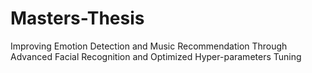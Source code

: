 # Masters-Thesis
Improving Emotion Detection and Music Recommendation Through Advanced Facial Recognition and Optimized Hyper-parameters Tuning

